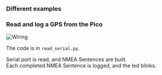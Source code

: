 ### Different examples

### Read and log a GPS from the Pico

![Wiring](./Pico_GPS_bb.png)

The code is in `read_serial.py`.

Serial port is read, and NMEA Sentences are built.  
Each completed NMEA Sentence is logged, and the led blinks.
